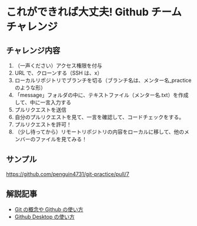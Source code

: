 # これができれば大丈夫! Github チームチャレンジ

## チャレンジ内容

1. （一声ください）アクセス権限を付与
2. URL で、クローンする（SSH は、x）
3. ローカルリポジトリでブランチを切る（ブランチ名は、メンター名\_practice のような形）
4. 「message」フォルダの中に、テキストファイル（メンター名.txt）を作成して、中に一言入力する
5. プルリクエストを送信
6. 自分のプルリクエストを見て、一言を確認して、コードチェックをする。
7. プルリクエストを許可！
8. （少し待ってから）リモートリポジトリの内容をローカルに移して、他のメンバーのファイルを見てみる！

## サンプル

https://github.com/penguin4731/git-practice/pull/7

## 解説記事

- [Git の概念や Github の使い方](https://zenn.dev/penguin4731/articles/cab408dab5fb43)
- [Github Desktop の使い方](https://zenn.dev/penguin4731/articles/9341d79a63cffd)

